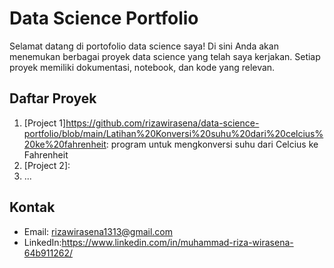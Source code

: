 # Data Science Portfolio

Selamat datang di portofolio data science saya! Di sini Anda akan menemukan berbagai proyek data science yang telah saya kerjakan. Setiap proyek memiliki dokumentasi, notebook, dan kode yang relevan.

## Daftar Proyek
1. [Project 1]https://github.com/rizawirasena/data-science-portfolio/blob/main/Latihan%20Konversi%20suhu%20dari%20celcius%20ke%20fahrenheit: program untuk mengkonversi suhu dari Celcius ke Fahrenheit
2. [Project 2]: 
3. ...

## Kontak
- Email: rizawirasena1313@gmail.com
- LinkedIn:https://www.linkedin.com/in/muhammad-riza-wirasena-64b911262/ 
